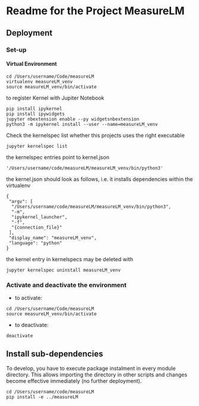 # Readme for the Project MeasureLM

## Deployment

### Set-up

#### Virtual Environment

```
cd /Users/username/Code/measureLM 
virtualenv measureLM_venv
source measureLM_venv/bin/activate
```
to register Kernel with Jupiter Notebook
```
pip install ipykernel
pip install ipywidgets
jupyter nbextension enable --py widgetsnbextension
python3 -m ipykernel install --user --name=measureLM_venv
```
 
Check the kernelspec list whether this projects uses the right executable
```
jupyter kernelspec list
```
the kernelspec entries point to kernel.json
```
'/Users/username/code/measureLM/measureLM_venv/bin/python3'
```
the kernel.json should look as follows, i.e. it installs dependencies within the virtualenv
```
{
 "argv": [
  "/Users/username/code/measureLM/measureLM_venv/bin/python3",
  "-m",
  "ipykernel_launcher",
  "-f",
  "{connection_file}"
 ],
 "display_name": "measureLM_venv",
 "language": "python"
}
```
the kernel entry in kernelspecs may be deleted with
```
jupyter kernelspec uninstall measureLM_venv
```
### Activate and deactivate the environment

- to activate:

```
cd /Users/username/Code/measureLM
source measureLM_venv/bin/activate
```

- to deactivate:

```
deactivate
```


## Install sub-dependencies

To develop, you have to execute package instalment in every module directory. This allows importing the directory in other scripts and changes become effective immediately (no further deployment). 
```
cd /Users/username/code/measureLM
pip install -e ../measureLM
```
